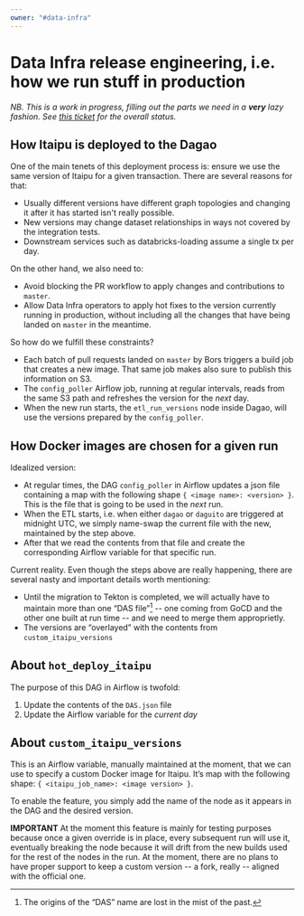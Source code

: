 ```yaml
---
owner: "#data-infra"
---
```


# Data Infra release engineering, i.e. how we run stuff in production

_NB. This is a work in progress, filling out the parts we need in a
**very** lazy fashion. See [this ticket][1] for the overall status._

## How Itaipu is deployed to the Dagao

One of the main tenets of this deployment process is: ensure we use
the same version of Itaipu for a given transaction. There are several
reasons for that:

  * Usually different versions have different graph topologies and
    changing it after it has started isn't really possible.
  * New versions may change dataset relationships in ways not covered
    by the integration tests.
  * Downstream services such as databricks-loading assume a single tx
    per day.

On the other hand, we also need to:

  * Avoid blocking the PR workflow to apply changes and contributions
    to `master`.
  * Allow Data Infra operators to apply hot fixes to the version
    currently running in production, without including all the changes
    that have being landed on `master` in the meantime.

So how do we fulfill these constraints?

  * Each batch of pull requests landed on `master` by Bors triggers a
    build job that creates a new image. That same job makes also sure
    to publish this information on S3.
  * The `config_poller` Airflow job, running at regular intervals,
    reads from the same S3 path and refreshes the version for the
    _next_ day.
  * When the new run starts, the `etl_run_versions` node inside Dagao,
    will use the versions prepared by the `config_poller`.

## How Docker images are chosen for a given run

Idealized version:

  * At regular times, the DAG `config_poller` in Airflow updates a
    json file containing a map with the following shape `{ <image
    name>: <version> }`. This is the file that is going to be used in
    the _next_ run.
  * When the ETL starts, i.e. when either `dagao` or `daguito` are
    triggered at midnight UTC, we simply name-swap the current file
    with the new, maintained by the step above.
  * After that we read the contents from that file and create the
    corresponding Airflow variable for that specific run.


Current reality. Even though the steps above are really happening,
there are several nasty and important details worth mentioning:

  * Until the migration to Tekton is completed, we will actually have
    to maintain more than one “DAS file”[^1] -- one coming from GoCD
    and the other one built at run time -- and we need to merge them
    approprietly.
  * The versions are “overlayed” with the contents from
    `custom_itaipu_versions`

## About `hot_deploy_itaipu`

The purpose of this DAG in Airflow is twofold:

1. Update the contents of the `DAS.json` file
2. Update the Airflow variable for the _current day_


## About `custom_itaipu_versions`

This is an Airflow variable, manually maintained at the moment, that
we can use to specify a custom Docker image for Itaipu. It’s map with
the following shape: `{ <itaipu_job_name>: <image version> }`.

To enable the feature, you simply add the name of the node as it
appears in the DAG and the desired version.

**IMPORTANT** At the moment this feature is mainly for testing
purposes because once a given override is in place, every subsequent
run will use it, eventually breaking the node because it will drift
from the new builds used for the rest of the nodes in the run. At the
moment, there are no plans to have proper support to keep a custom
version -- a fork, really -- aligned with the official one.

[1]: https://nubank.atlassian.net/browse/DIEP-2330

[^1]: The origins of the “DAS” name are lost in the mist of the past.
